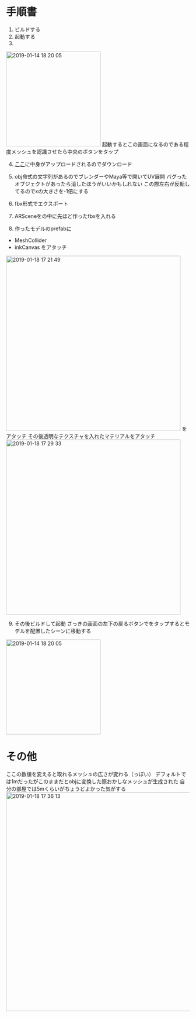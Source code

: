# 手順書
1. ビルドする
2. 起動する
3. 
<img width="259" alt="2019-01-14 18 20 05" src="https://user-images.githubusercontent.com/22199654/51373684-14ab2f80-1b44-11e9-8302-4d15b9ef9753.PNG">
起動するとこの画面になるのである程度メッシュを認識させたら中央のボタンをタップ

4. [ここ](https://s3-ap-northeast-1.amazonaws.com/sada.work2/test.obj)に中身がアップロードされるのでダウンロード
5. obj命式の文字列があるのでブレンダーやMaya等で開いてUV展開
バグったオブジェクトがあったら消したほうがいいかもしれない
この際左右が反転してるのでxの大きさを-1倍にする

6. fbx形式でエクスポート
7. ARSceneをの中に先ほど作ったfbxを入れる
8. 作ったモデルのprefabに
- MeshCollider
- inkCanvas
をアタッチ
<img width="478" alt="2019-01-18 17 21 49" src="https://user-images.githubusercontent.com/22199654/51374326-05c57c80-1b46-11e9-92f0-1044869a55b5.png">
をアタッチ
その後透明なテクスチャを入れたマテリアルをアタッチ
<img width="478" alt="2019-01-18 17 29 33" src="https://user-images.githubusercontent.com/22199654/51374534-ad42af00-1b46-11e9-9004-d07f6f5b830a.png">

9. その後ビルドして起動
さっきの画面の左下の戻るボタンでをタップするとモデルを配置したシーンに移動する
<img width="259" alt="2019-01-14 18 20 05" src="https://user-images.githubusercontent.com/22199654/51373684-14ab2f80-1b44-11e9-8302-4d15b9ef9753.PNG">

# その他
ここの数値を変えると取れるメッシュの広さが変わる（っぽい）
デフォルトでは1mだったがこのままだとobjに変換した際おかしなメッシュが生成された
自分の部屋では5mくらいがちょうどよかった気がする
<img width="598" alt="2019-01-18 17 36 13" src="https://user-images.githubusercontent.com/22199654/51374849-98b2e680-1b47-11e9-9360-f4906d76e82f.png">

